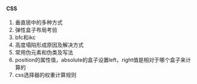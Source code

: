 #### CSS

1. 垂直居中的多种方式
2. 弹性盒子布局考验
3. bfc和ikc
4. 高度塌陷形成原因及解决方式
5. 常用伪元素和伪类及写法
6. position的属性值，absolute的盒子设置left，right值是相对于哪个盒子来计算的
7. css选择器的权重计算规则